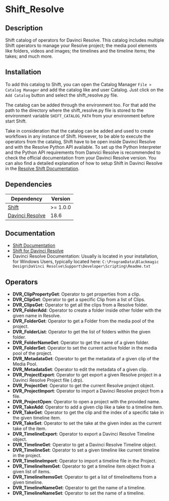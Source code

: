# Shift_Resolve

## Description

Shift catalog of operators for Davinci Resolve.
This catalog includes multiple Shift operators to manage your Resolve project; the media pool elements like folders, videos and images; the timelines and the timeline items; the takes; and much more.

## Installation

To add this catalog to Shift, you can open the Catalog Manager `File > Catalog Manager` and add the catalog like and user Catalog. Just click on the `Add Catalog` button and select the shift_resolve.py file.

The catalog can be added through the environment too. For that add the path to the directory where the shift_resolve.py file is stored to the environment variable `SHIFT_CATALOG_PATH` from your environment before start Shift.

Take in consideration that the catalog can be added and used to create workflows in any instance of Shift. However, to be able to execute the operators from the catalog, Shift have to be open inside Davinci Resolve and with the Resolve Python API available. To set up the Python Interpreter and the Python API requirements from Danvici Resolve is recommended to check the official documentation from your Davinci Resolve version. You can also find a detailed explanation of how to setup Shift in Davinci Resolve in the [Resolve Shift Documentation](https://inbibo.co.uk/docs/shift/integration_resources/software/resolve).

## Dependencies

| **Dependency**                                                              | **Version** |
|-----------------------------------------------------------------------------|-------------|
| [Shift](https://inbibo.co.uk/shift)                      | \>= 1.0.0   |
| [Davinci Resolve](https://www.blackmagicdesign.com/products/davinciresolve) | 18.6        |

## Documentation

- [Shift Documentation](https://inbibo.co.uk/docs/shift)
- [Shift for Davinci Resolve](https://inbibo.co.uk/docs/shift/integration_resources/software/resolve)
- Davinci Resolve Documentation: Usually is located in your installation, for Windows Users, typically located here: `C:\ProgramData\Blackmagic Design\DaVinci Resolve\Support\Developer\Scripting\Readme.txt`

## Operators

- **DVR_ClipPropertyGet**: Operator to get properties from a clip.
- **DVR_ClipGet**: Operator to get a specific Clip from a list of Clips.
- **DVR_ClipsGet**: Operator to get all the clips from a Resolve folder.
- **DVR_FolderAdd**: Operator to create a folder inside other folder with the given name in Resolve.
- **DVR_FolderGet**: Operator to get a Folder from the media pool of the project.
- **DVR_FolderList**: Operator to get the list of folders within the given folder.
- **DVR_FolderNameGet**: Operator to get the name of a given folder.
- **DVR_FolderSet**: Operator to set the current active folder in the media pool of the project.
- **DVR_MetadataGet**: Operator to get the metadata of a given clip of the Media Pool.
- **DVR_MetadataSet**: Operator to edit the metadata of a given clip. 
- **DVR_ProjectExport**: Operator to get export a given Resolve project in a Davinci Resolve Project file (.drp).
- **DVR_ProjectGet**: Operator to get the current Resolve project object.
- **DVR_ProjectImport**: Operator to import a Davinci Resolve project from a file.
- **DVR_ProjectOpen**: Operator to open a project with the provided name.
- **DVR_TakeAdd**: Operator to add a given clip like a take to a timeline item.
- **DVR_TakeGet**: Operator to get the clip and the index of a specific take in the given timeline item.
- **DVR_TakeSet**: Operator to set the take at the given index as the current take of the item.
- **DVR_TimelineExport**: Operator to export a Davinci Resolve Timeline object.
- **DVR_TimelineGet**: Operator to get a Davinci Resolve Timeline object.
- **DVR_TimelineSet**: Operator to set a given timeline like current timeline in the project.
- **DVR_TimelineImport**: Operator to import a timeline file in the Project.
- **DVR_TimelineItemGet**: Operator to get a timeline item object from a given list of items.
- **DVR_TimelineItemsGet**: Operator to get a list of timelineItems from a given timeline.
- **DVR_TimelineNameGet**: Operator to get the name of a timeline.
- **DVR_TimelineNameSet**: Operator to set the name of a timeline.